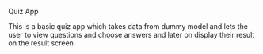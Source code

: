 Quiz App

This is a basic quiz app which takes data from dummy model and lets the user to view questions and choose answers and later on display their result on the result screen
